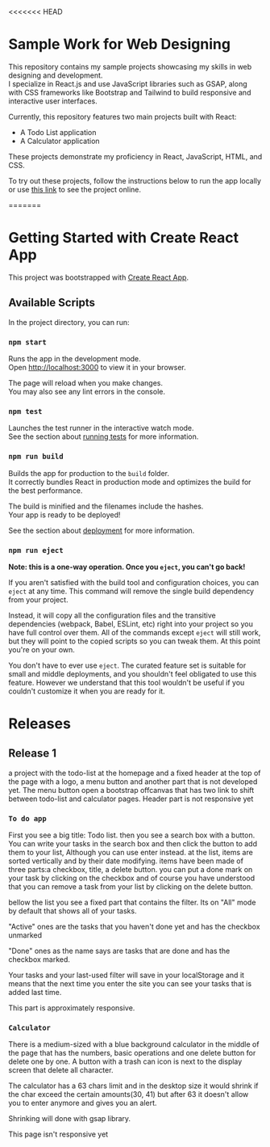 <<<<<<< HEAD
# Sample Work for Web Designing

This repository contains my sample projects showcasing my skills in web designing and development.  
I specialize in React.js and use JavaScript libraries such as GSAP, along with CSS frameworks like Bootstrap and Tailwind to build responsive and interactive user interfaces.

Currently, this repository features two main projects built with React:  
- A Todo List application  
- A Calculator application  

These projects demonstrate my proficiency in React, JavaScript, HTML, and CSS.  

To try out these projects, follow the instructions below to run the app locally or use [this link](https://amirhosien1.github.io/sample-work-for-web-designing) to see the project online.


=======

# Getting Started with Create React App

This project was bootstrapped with [Create React App](https://github.com/facebook/create-react-app).

## Available Scripts

In the project directory, you can run:

### `npm start`

Runs the app in the development mode.\
Open [http://localhost:3000](http://localhost:3000) to view it in your browser.

The page will reload when you make changes.\
You may also see any lint errors in the console.

### `npm test`

Launches the test runner in the interactive watch mode.\
See the section about [running tests](https://facebook.github.io/create-react-app/docs/running-tests) for more information.

### `npm run build`

Builds the app for production to the `build` folder.\
It correctly bundles React in production mode and optimizes the build for the best performance.

The build is minified and the filenames include the hashes.\
Your app is ready to be deployed!

See the section about [deployment](https://facebook.github.io/create-react-app/docs/deployment) for more information.

### `npm run eject`

**Note: this is a one-way operation. Once you `eject`, you can't go back!**

If you aren't satisfied with the build tool and configuration choices, you can `eject` at any time. This command will remove the single build dependency from your project.

Instead, it will copy all the configuration files and the transitive dependencies (webpack, Babel, ESLint, etc) right into your project so you have full control over them. All of the commands except `eject` will still work, but they will point to the copied scripts so you can tweak them. At this point you're on your own.

You don't have to ever use `eject`. The curated feature set is suitable for small and middle deployments, and you shouldn't feel obligated to use this feature. However we understand that this tool wouldn't be useful if you couldn't customize it when you are ready for it.

# Releases

## Release 1
a project with the todo-list at the homepage and a fixed header at the top of the page with a logo, a menu button and another part that is not developed yet. The menu button open a bootstrap offcanvas that has two link to shift between todo-list and calculator pages.
Header part is not responsive yet

### `To do app`
First you see a big title: Todo list. then you see a search box with a button. You can write your tasks in the search box and then click the button to add them to your list, Although you can use enter instead.
at the list, items are sorted vertically and by their date modifying. items have been made of three parts:a checkbox, title, a delete button.
you can put a done mark on your task by clicking on the checkbox
and of course you have understood that you can remove a task from your list by clicking on the delete button.

bellow the list you see a fixed part that contains the filter.
Its on "All" mode by default that shows all of your tasks.

"Active" ones are the tasks that you haven't done yet and has the checkbox unmarked

"Done" ones as the name says are tasks that are done and has the checkbox marked.

Your tasks and your last-used filter will save in your localStorage and it means that the next time you enter the site you can see your tasks that is added last time.

This part is approximately responsive.

### `Calculator`
There is a medium-sized with a blue background calculator in the middle of the page that has the numbers, basic operations and one delete button for delete one by one.
A button with a trash can icon is next to the display screen that delete all character.

The calculator has a 63 chars limit and in the desktop size it would shrink if the char exceed the certain amounts(30, 41) but after 63 it doesn't allow you to enter anymore and gives you an alert.

Shrinking will done with gsap library.

This page isn't responsive yet